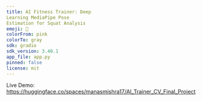 ```yaml
---
title: AI Fitness Trainer: Deep
Learning MediaPipe Pose
Estimation for Squat Analysis
emoji: 🏢
colorFrom: pink
colorTo: gray
sdk: gradio
sdk_version: 3.40.1
app_file: app.py
pinned: false
license: mit
---
```


Live Demo: https://huggingface.co/spaces/manasmishra17/AI_Trainer_CV_Final_Project
